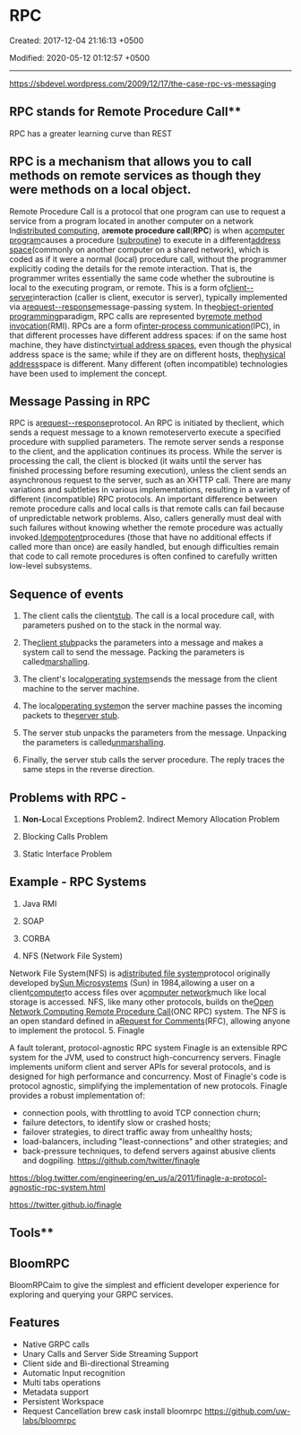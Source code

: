 # RPC

Created: 2017-12-04 21:16:13 +0500

Modified: 2020-05-12 01:12:57 +0500

---

<https://sbdevel.wordpress.com/2009/12/17/the-case-rpc-vs-messaging>

## RPC stands for Remote Procedure Call**
RPC has a greater learning curve than REST
## RPC is a mechanism that allows you to call methods on remote services as though they were methods on a local object.
Remote Procedure Call is a protocol that one program can use to request a service from a program located in another computer on a network
In[distributed computing](https://en.wikipedia.org/wiki/Distributed_computing), a**remote procedure call**(**RPC**) is when a[computer program](https://en.wikipedia.org/wiki/Computer_program)causes a procedure ([subroutine](https://en.wikipedia.org/wiki/Subroutine)) to execute in a different[address space](https://en.wikipedia.org/wiki/Address_space)(commonly on another computer on a shared network), which is coded as if it were a normal (local) procedure call, without the programmer explicitly coding the details for the remote interaction. That is, the programmer writes essentially the same code whether the subroutine is local to the executing program, or remote. This is a form of[client--server](https://en.wikipedia.org/wiki/Client%E2%80%93server_model)interaction (caller is client, executor is server), typically implemented via a[request--response](https://en.wikipedia.org/wiki/Request%E2%80%93response)message-passing system. In the[object-oriented programming](https://en.wikipedia.org/wiki/Object-oriented_programming)paradigm, RPC calls are represented by[remote method invocation](https://en.wikipedia.org/wiki/Remote_method_invocation)(RMI).
RPCs are a form of[inter-process communication](https://en.wikipedia.org/wiki/Inter-process_communication)(IPC), in that different processes have different address spaces: if on the same host machine, they have distinct[virtual address spaces](https://en.wikipedia.org/wiki/Virtual_address_space), even though the physical address space is the same; while if they are on different hosts, the[physical address](https://en.wikipedia.org/wiki/Physical_address)space is different. Many different (often incompatible) technologies have been used to implement the concept.
## Message Passing in RPC

RPC is a[request--response](https://en.wikipedia.org/wiki/Request%E2%80%93response)protocol. An RPC is initiated by theclient, which sends a request message to a known remoteserverto execute a specified procedure with supplied parameters. The remote server sends a response to the client, and the application continues its process. While the server is processing the call, the client is blocked (it waits until the server has finished processing before resuming execution), unless the client sends an asynchronous request to the server, such as an XHTTP call. There are many variations and subtleties in various implementations, resulting in a variety of different (incompatible) RPC protocols.
An important difference between remote procedure calls and local calls is that remote calls can fail because of unpredictable network problems. Also, callers generally must deal with such failures without knowing whether the remote procedure was actually invoked.[Idempotent](https://en.wikipedia.org/wiki/Idempotent)procedures (those that have no additional effects if called more than once) are easily handled, but enough difficulties remain that code to call remote procedures is often confined to carefully written low-level subsystems.
## Sequence of events

1.  The client calls the client[stub](https://en.wikipedia.org/wiki/Stub_(distributed_computing)). The call is a local procedure call, with parameters pushed on to the stack in the normal way.

2.  The[client stub](https://en.wikipedia.org/wiki/Class_stub)packs the parameters into a message and makes a system call to send the message. Packing the parameters is called[marshalling](https://en.wikipedia.org/wiki/Marshalling_(computer_science)).

3.  The client's local[operating system](https://en.wikipedia.org/wiki/Operating_system)sends the message from the client machine to the server machine.

4.  The local[operating system](https://en.wikipedia.org/wiki/Operating_system)on the server machine passes the incoming packets to the[server stub](https://en.wikipedia.org/wiki/Class_skeleton).

5.  The server stub unpacks the parameters from the message. Unpacking the parameters is called[unmarshalling](https://en.wikipedia.org/wiki/Unmarshalling).

6.  Finally, the server stub calls the server procedure. The reply traces the same steps in the reverse direction.
## Problems with RPC -

1.  **Non-L**ocal Exceptions Problem2.  Indirect Memory Allocation Problem

3.  Blocking Calls Problem

4.  Static Interface Problem
## Example - RPC Systems

1.  Java RMI

2.  SOAP

3.  CORBA

4.  NFS (Network File System)

Network File System(NFS) is a[distributed file system](https://en.wikipedia.org/wiki/Distributed_file_system)protocol originally developed by[Sun Microsystems](https://en.wikipedia.org/wiki/Sun_Microsystems) (Sun) in 1984,allowing a user on a client[computer](https://en.wikipedia.org/wiki/Computer)to access files over a[computer network](https://en.wikipedia.org/wiki/Computer_network)much like local storage is accessed. NFS, like many other protocols, builds on the[Open Network Computing Remote Procedure Call](https://en.wikipedia.org/wiki/Open_Network_Computing_Remote_Procedure_Call)(ONC RPC) system. The NFS is an open standard defined in a[Request for Comments](https://en.wikipedia.org/wiki/Request_for_Comments)(RFC), allowing anyone to implement the protocol.
5.  Finagle

A fault tolerant, protocol-agnostic RPC system
Finagle is an extensible RPC system for the JVM, used to construct high-concurrency servers. Finagle implements uniform client and server APIs for several protocols, and is designed for high performance and concurrency. Most of Finagle's code is protocol agnostic, simplifying the implementation of new protocols.
Finagle provides a robust implementation of:
-   connection pools, with throttling to avoid TCP connection churn;
-   failure detectors, to identify slow or crashed hosts;
-   failover strategies, to direct traffic away from unhealthy hosts;
-   load-balancers, including "least-connections" and other strategies; and
-   back-pressure techniques, to defend servers against abusive clients and dogpiling.
<https://github.com/twitter/finagle>

<https://blog.twitter.com/engineering/en_us/a/2011/finagle-a-protocol-agnostic-rpc-system.html>

<https://twitter.github.io/finagle>

## Tools**

## BloomRPC

BloomRPCaim to give the simplest and efficient developer experience for exploring and querying your GRPC services.
## Features
-   Native GRPC calls
-   Unary Calls and Server Side Streaming Support
-   Client side and Bi-directional Streaming
-   Automatic Input recognition
-   Multi tabs operations
-   Metadata support
-   Persistent Workspace
-   Request Cancellation
brew cask install bloomrpc
<https://github.com/uw-labs/bloomrpc>
